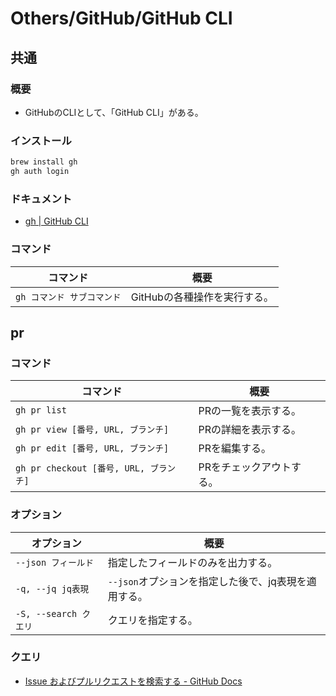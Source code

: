 # Others/GitHub/GitHub CLI

## 共通

### 概要

- GitHubのCLIとして、「GitHub CLI」がある。

### インストール

```bash
brew install gh
gh auth login
```

### ドキュメント

- [gh | GitHub CLI](https://cli.github.com/manual/gh)

### コマンド

| コマンド                   | 概要                         |
| -------------------------- | ---------------------------- |
| `gh コマンド サブコマンド` | GitHubの各種操作を実行する。 |

## pr

### コマンド

| コマンド                               | 概要                     |
| -------------------------------------- | ------------------------ |
| `gh pr list`                           | PRの一覧を表示する。     |
| `gh pr view [番号, URL, ブランチ]`     | PRの詳細を表示する。     |
| `gh pr edit [番号, URL, ブランチ]`     | PRを編集する。           |
| `gh pr checkout [番号, URL, ブランチ]` | PRをチェックアウトする。 |

### オプション

| オプション            | 概要                                                 |
| --------------------- | ---------------------------------------------------- |
| `--json フィールド`   | 指定したフィールドのみを出力する。                   |
| `-q, --jq jq表現`     | `--json`オプションを指定した後で、jq表現を適用する。 |
| `-S, --search クエリ` | クエリを指定する。                                   |

### クエリ

- [Issue およびプルリクエストを検索する - GitHub Docs](https://docs.github.com/ja/search-github/searching-on-github/searching-issues-and-pull-requests)
